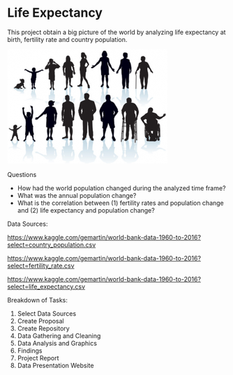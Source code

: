 # Life Expectancy

This project obtain a big picture of the world by analyzing life expectancy at birth, fertility rate and country population. 

![Project Image](resources/images/healthylifespan-367x262.png)

Questions

* How had the world population changed during the analyzed time frame?
* What was the annual population change?
* What is the correlation between (1) fertility rates and population change and (2) life expectancy and population change?


Data Sources:

https://www.kaggle.com/gemartin/world-bank-data-1960-to-2016?select=country_population.csv

https://www.kaggle.com/gemartin/world-bank-data-1960-to-2016?select=fertility_rate.csv

https://www.kaggle.com/gemartin/world-bank-data-1960-to-2016?select=life_expectancy.csv

Breakdown of Tasks:

1. Select Data Sources
2. Create Proposal
3. Create Repository
4. Data Gathering and Cleaning
5. Data Analysis and Graphics
6. Findings
7. Project Report
8. Data Presentation Website
